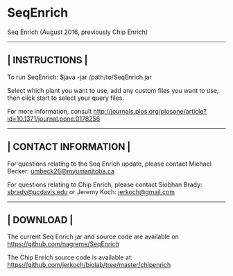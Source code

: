 # SeqEnrich

Seq Enrich (August 2016, previously Chip Enrich)

----------------
| INSTRUCTIONS |
----------------
To run SeqEnrich:
$java -jar /path/to/SeqEnrich.jar

Select which plant you want to use, add any custom files you want to use, then click start to select your query files.

For more information, consult http://journals.plos.org/plosone/article?id=10.1371/journal.pone.0178256

-----------------------
| CONTACT INFORMATION |
-----------------------
For questions relating to the Seq Enrich update, please contact Michael Becker: umbeck26@myumanitoba.ca

For questions relating to Chip Enrich, please contact Siobhan Brady: sbrady@ucdavis.edu or Jeremy Koch: jerkoch@gmail.com

------------
| DOWNLOAD |
------------
The current Seq Enrich jar and source code are available on https://github.com/nagreme/SeqEnrich

The Chip Enrich source code is available at: https://github.com/jerkoch/biolab/tree/master/chipenrich
